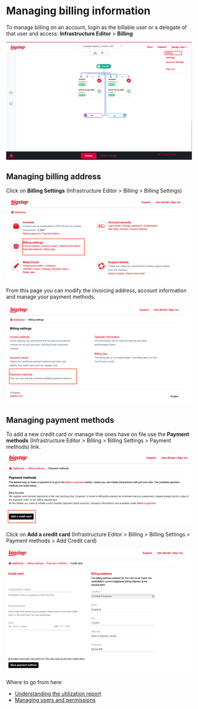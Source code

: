 # Managing billing information

To manage billing on an account, login as the billable user or a delegate of that user and access: **Infrastructure Editor** > **Billing**

![](/assets/guides/managing_billing_information_2.png)

## Managing billing address

Click on **Billing Settings** (Infrastructure Editor > Billing > Billing Settings)

![](/assets/guides/managing_billing_information_1.png)

From this page you can modify the invoicing address, account information and manage your payment methods.

![](/assets/guides/managing_billing_information_3.png)

## Managing payment methods

To add a new credit card or manage the ones have on file use the **Payment methods** (Infrastructure Editor > Billing > Billing Settings > Payment methods)
link. 

![](/assets/guides/managing_billing_information_4.png)

Click on **Add a credit card** (Infrastructure Editor > Billing > Billing Settings > Payment methods > Add Credit card)

![](/assets/guides/managing_billing_information_5.png)

Where to go from here:
* [Understanding the utilization report](/guides/retrieving_the_utilization_report)
* [Managing users and permissions](/guides/managing_users_and_permissions)

